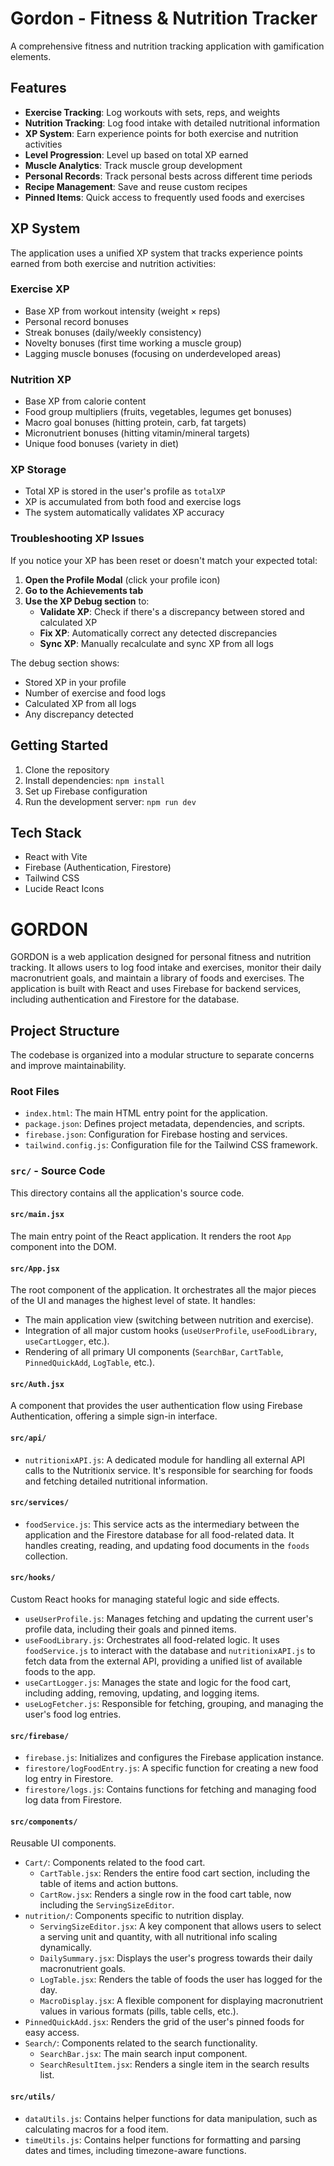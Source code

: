 # Gordon - Fitness & Nutrition Tracker

A comprehensive fitness and nutrition tracking application with gamification elements.

## Features

- **Exercise Tracking**: Log workouts with sets, reps, and weights
- **Nutrition Tracking**: Log food intake with detailed nutritional information
- **XP System**: Earn experience points for both exercise and nutrition activities
- **Level Progression**: Level up based on total XP earned
- **Muscle Analytics**: Track muscle group development
- **Personal Records**: Track personal bests across different time periods
- **Recipe Management**: Save and reuse custom recipes
- **Pinned Items**: Quick access to frequently used foods and exercises

## XP System

The application uses a unified XP system that tracks experience points earned from both exercise and nutrition activities:

### Exercise XP
- Base XP from workout intensity (weight × reps)
- Personal record bonuses
- Streak bonuses (daily/weekly consistency)
- Novelty bonuses (first time working a muscle group)
- Lagging muscle bonuses (focusing on underdeveloped areas)

### Nutrition XP
- Base XP from calorie content
- Food group multipliers (fruits, vegetables, legumes get bonuses)
- Macro goal bonuses (hitting protein, carb, fat targets)
- Micronutrient bonuses (hitting vitamin/mineral targets)
- Unique food bonuses (variety in diet)

### XP Storage
- Total XP is stored in the user's profile as `totalXP`
- XP is accumulated from both food and exercise logs
- The system automatically validates XP accuracy

### Troubleshooting XP Issues

If you notice your XP has been reset or doesn't match your expected total:

1. **Open the Profile Modal** (click your profile icon)
2. **Go to the Achievements tab**
3. **Use the XP Debug section** to:
   - **Validate XP**: Check if there's a discrepancy between stored and calculated XP
   - **Fix XP**: Automatically correct any detected discrepancies
   - **Sync XP**: Manually recalculate and sync XP from all logs

The debug section shows:
- Stored XP in your profile
- Number of exercise and food logs
- Calculated XP from all logs
- Any discrepancy detected

## Getting Started

1. Clone the repository
2. Install dependencies: `npm install`
3. Set up Firebase configuration
4. Run the development server: `npm run dev`

## Tech Stack

- React with Vite
- Firebase (Authentication, Firestore)
- Tailwind CSS
- Lucide React Icons

# GORDON

GORDON is a web application designed for personal fitness and nutrition tracking. It allows users to log food intake and exercises, monitor their daily macronutrient goals, and maintain a library of foods and exercises. The application is built with React and uses Firebase for backend services, including authentication and Firestore for the database.

## Project Structure

The codebase is organized into a modular structure to separate concerns and improve maintainability.

### Root Files

-   `index.html`: The main HTML entry point for the application.
-   `package.json`: Defines project metadata, dependencies, and scripts.
-   `firebase.json`: Configuration for Firebase hosting and services.
-   `tailwind.config.js`: Configuration file for the Tailwind CSS framework.

### `src/` - Source Code

This directory contains all the application's source code.

#### `src/main.jsx`

The main entry point of the React application. It renders the root `App` component into the DOM.

#### `src/App.jsx`

The root component of the application. It orchestrates all the major pieces of the UI and manages the highest level of state. It handles:
-   The main application view (switching between nutrition and exercise).
-   Integration of all major custom hooks (`useUserProfile`, `useFoodLibrary`, `useCartLogger`, etc.).
-   Rendering of all primary UI components (`SearchBar`, `CartTable`, `PinnedQuickAdd`, `LogTable`, etc.).

#### `src/Auth.jsx`

A component that provides the user authentication flow using Firebase Authentication, offering a simple sign-in interface.

#### `src/api/`

-   `nutritionixAPI.js`: A dedicated module for handling all external API calls to the Nutritionix service. It's responsible for searching for foods and fetching detailed nutritional information.

#### `src/services/`

-   `foodService.js`: This service acts as the intermediary between the application and the Firestore database for all food-related data. It handles creating, reading, and updating food documents in the `foods` collection.

#### `src/hooks/`

Custom React hooks for managing stateful logic and side effects.

-   `useUserProfile.js`: Manages fetching and updating the current user's profile data, including their goals and pinned items.
-   `useFoodLibrary.js`: Orchestrates all food-related logic. It uses `foodService.js` to interact with the database and `nutritionixAPI.js` to fetch data from the external API, providing a unified list of available foods to the app.
-   `useCartLogger.js`: Manages the state and logic for the food cart, including adding, removing, updating, and logging items.
-   `useLogFetcher.js`: Responsible for fetching, grouping, and managing the user's food log entries.

#### `src/firebase/`

-   `firebase.js`: Initializes and configures the Firebase application instance.
-   `firestore/logFoodEntry.js`: A specific function for creating a new food log entry in Firestore.
-   `firestore/logs.js`: Contains functions for fetching and managing food log data from Firestore.

#### `src/components/`

Reusable UI components.

-   `Cart/`: Components related to the food cart.
    -   `CartTable.jsx`: Renders the entire food cart section, including the table of items and action buttons.
    -   `CartRow.jsx`: Renders a single row in the food cart table, now including the `ServingSizeEditor`.
-   `nutrition/`: Components specific to nutrition display.
    -   `ServingSizeEditor.jsx`: A key component that allows users to select a serving unit and quantity, with all nutritional info scaling dynamically.
    -   `DailySummary.jsx`: Displays the user's progress towards their daily macronutrient goals.
    -   `LogTable.jsx`: Renders the table of foods the user has logged for the day.
    -   `MacroDisplay.jsx`: A flexible component for displaying macronutrient values in various formats (pills, table cells, etc.).
-   `PinnedQuickAdd.jsx`: Renders the grid of the user's pinned foods for easy access.
-   `Search/`: Components related to the search functionality.
    -   `SearchBar.jsx`: The main search input component.
    -   `SearchResultItem.jsx`: Renders a single item in the search results list.

#### `src/utils/`

-   `dataUtils.js`: Contains helper functions for data manipulation, such as calculating macros for a food item.
-   `timeUtils.js`: Contains helper functions for formatting and parsing dates and times, including timezone-aware functions. 